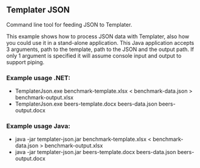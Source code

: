 ## Templater JSON

Command line tool for feeding JSON to Templater.

This example shows how to process JSON data with Templater, also how you could use it in a stand-alone application. 
This Java application accepts 3 arguments, path to the template, path to the JSON and the output path.
If only 1 argument is specified it will assume console input and output to support piping.

### Example usage .NET:
 * TemplaterJson.exe benchmark-template.xlsx < benchmark-data.json > benchmark-output.xlsx
 * TemplaterJson.exe beers-template.docx beers-data.json beers-output.docx

### Example usage Java:
 * java -jar templater-json.jar benchmark-template.xlsx < benchmark-data.json > benchmark-output.xlsx
 * java -jar templater-json.jar beers-template.docx beers-data.json beers-output.docx

